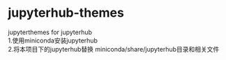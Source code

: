 # jupyterhub-themes
jupyterthemes for jupyterhub  
1.使用miniconda安装jupyterhub  
2.将本项目下的jupyterhub替换 miniconda/share/jupyterhub目录和相关文件
